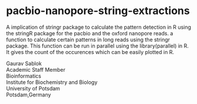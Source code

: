 # pacbio-nanopore-string-extractions
A implication of stringr package to calculate the pattern detection in R using the stringR package for the pacbio and the oxford nanopore reads. a function to calculate certain patterns in long reads using the stringr package. This function can be run in parallel using the library(parallel) in R. It gives the count of the occurences which can be easily plotted in R.

Gaurav Sablok \
Academic Staff Member \
Bioinformatics \
Institute for Biochemistry and Biology \
University of Potsdam \
Potsdam,Germany

